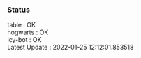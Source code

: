 ### Status


table : OK  
hogwarts : OK  
icy-bot : OK  
Latest Update : 2022-01-25 12:12:01.853518

